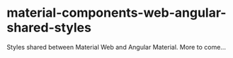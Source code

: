 # material-components-web-angular-shared-styles

Styles shared between Material Web and Angular Material. More to come...
